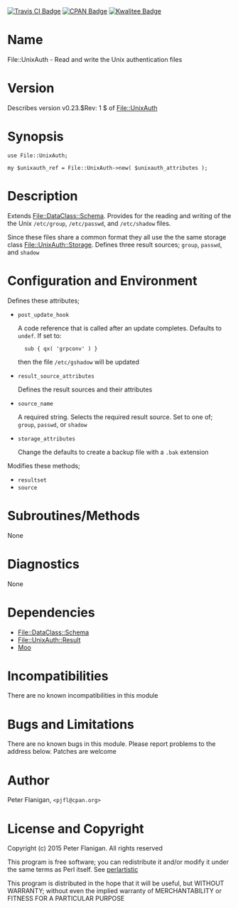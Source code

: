 <div>
    <a href="https://travis-ci.org/pjfl/p5-file-unixauth"><img src="https://travis-ci.org/pjfl/p5-file-unixauth.svg?branch=master" alt="Travis CI Badge"></a>
    <a href="http://badge.fury.io/pl/File-UnixAuth"><img src="https://badge.fury.io/pl/File-UnixAuth.svg" alt="CPAN Badge"></a>
    <a href="http://cpants.cpanauthors.org/dist/File-UnixAuth"><img src="http://cpants.cpanauthors.org/dist/File-UnixAuth.png" alt="Kwalitee Badge"></a>
</div>

# Name

File::UnixAuth - Read and write the Unix authentication files

# Version

Describes version v0.23.$Rev: 1 $ of [File::UnixAuth](https://metacpan.org/pod/File::UnixAuth)

# Synopsis

    use File::UnixAuth;

    my $unixauth_ref = File::UnixAuth->new( $unixauth_attributes );

# Description

Extends [File::DataClass::Schema](https://metacpan.org/pod/File::DataClass::Schema). Provides for the reading and
writing of the the Unix `/etc/group`, `/etc/passwd`, and
`/etc/shadow` files.

Since these files share a common format they all use the the same
storage class [File::UnixAuth::Storage](https://metacpan.org/pod/File::UnixAuth::Storage). Defines three result
sources; `group`, `passwd`, and `shadow`

# Configuration and Environment

Defines these attributes;

- `post_update_hook`

    A code reference that is called after an update completes. Defaults to
    `undef`. If set to:

        sub { qx( 'grpconv' ) }

    then the file `/etc/gshadow` will be updated

- `result_source_attributes`

    Defines the result sources and their attributes

- `source_name`

    A required string. Selects the required result source. Set to one of;
    `group`, `passwd`, or `shadow`

- `storage_attributes`

    Change the defaults to create a backup file with a `.bak` extension

Modifies these methods;

- `resultset`
- `source`

# Subroutines/Methods

None

# Diagnostics

None

# Dependencies

- [File::DataClass::Schema](https://metacpan.org/pod/File::DataClass::Schema)
- [File::UnixAuth::Result](https://metacpan.org/pod/File::UnixAuth::Result)
- [Moo](https://metacpan.org/pod/Moo)

# Incompatibilities

There are no known incompatibilities in this module

# Bugs and Limitations

There are no known bugs in this module.
Please report problems to the address below.
Patches are welcome

# Author

Peter Flanigan, `<pjfl@cpan.org>`

# License and Copyright

Copyright (c) 2015 Peter Flanigan. All rights reserved

This program is free software; you can redistribute it and/or modify it
under the same terms as Perl itself. See [perlartistic](https://metacpan.org/pod/perlartistic)

This program is distributed in the hope that it will be useful,
but WITHOUT WARRANTY; without even the implied warranty of
MERCHANTABILITY or FITNESS FOR A PARTICULAR PURPOSE
